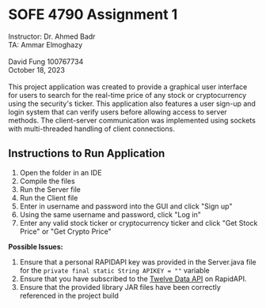 # SOFE 4790 Assignment 1
Instructor: Dr. Ahmed Badr\
TA: Ammar Elmoghazy\
\
David Fung
100767734 \
October 18, 2023
\
\
This project application was created to provide a graphical user interface for users to search for the real-time price of any stock or cryptocurrency using the security's ticker. This application also features a user sign-up and login system that can verify users before allowing access to server methods. The client-server communication was implemented using sockets with multi-threaded handling of client connections.
## Instructions to Run Application
1. Open the folder in an IDE
2. Compile the files
2. Run the Server file
3. Run the Client file
4. Enter in username and password into the GUI and click "Sign up"
5. Using the same username and password, click "Log in"
6. Enter any valid stock ticker or cryptocurrency ticker and click "Get Stock Price" or "Get Crypto Price"

**Possible Issues:**
1. Ensure that a personal RAPIDAPI key was provided in the Server.java file for the `private final static String APIKEY = ""` variable
2. Ensure that you have subscribed to the [Twelve Data API](https://rapidapi.com/twelvedata/api/twelve-data1) on RapidAPI.
3. Ensure that the provided library JAR files have been correctly referenced in the project build